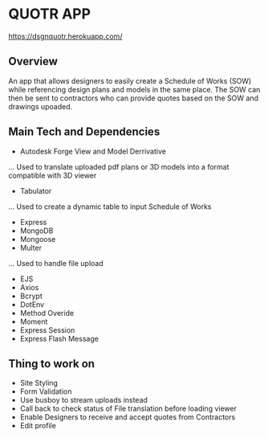 # QUOTR APP


https://dsgnquotr.herokuapp.com/

## Overview

An app that allows designers to easily create a Schedule of Works (SOW) while referencing design plans and models in the same place. The SOW can then be sent to contractors who can provide quotes based on the SOW and drawings upoaded.

## Main Tech and Dependencies

* Autodesk Forge View and Model Derrivative

... Used to translate uploaded pdf plans or 3D models into a format compatible with 3D viewer
* Tabulator

... Used to create a dynamic table to input Schedule of Works
* Express
* MongoDB
* Mongoose
* Multer

... Used to handle file upload
* EJS
* Axios
* Bcrypt
* DotEnv
* Method Overide
* Moment
* Express Session
* Express Flash Message


## Thing to work on

* Site Styling
* Form Validation
* Use busboy to stream uploads instead
* Call back to check status of File translation before loading viewer
* Enable Designers to receive and accept quotes from Contractors
* Edit profile